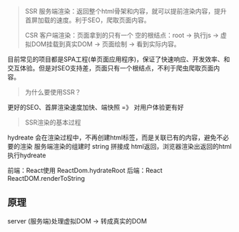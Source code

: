 > SSR 服务端渲染：返回整个html骨架和内容，就可以提前渲染内容，提升首屏加载的速度。利于SEO，爬取页面内容。
> 
> CSR 客户端渲染：页面拿到的只有一个 空的根结点：root -> 执行js -> 虚拟DOM挂载到真实DOM -> 页面绘制 -> 看到实际内容。

目前常见的项目都是SPA工程(单页面应用程序)，保证了快速响应、开发效率、和交互体验。但是对SEO支持差，页面只有一个根结点，不利于爬虫爬取页面内容。

> 为什么要使用SSR？

更好的SEO、首屏渲染速度加快、端快照 =》 对用户体验更有好

> SSR渲染的基本过程

hydreate 会在渲染过程中，不再创建html标签，而是关联已有的内容，避免不必要的渲染
服务端渲染的组建时 string 拼接成 html返回，浏览器渲染出返回的html 执行hydreate

前端：React使用 ReactDom.hydrateRoot
后端：React ReactDOM.renderToString

## 原理

server (服务端)处理虚拟DOM -> 转成真实的DOM

